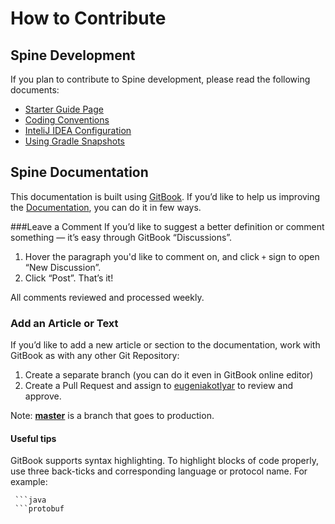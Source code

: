 # How to Contribute

## Spine Development

If you plan to contribute to Spine development, please read the following documents:
* [Starter Guide Page](https://github.com/SpineEventEngine/core-java/wiki/Spine-Developer-Starter-Guide)
* [Coding Conventions](https://github.com/SpineEventEngine/core-java/wiki/Coding-Conventions)
* [InteliJ IDEA Configuration](https://github.com/SpineEventEngine/core-java/wiki/IntelliJ-IDEA-Configuration)
* [Using Gradle Snapshots](https://github.com/SpineEventEngine/core-java/wiki/Using-Gradle-Snapshots)

## Spine Documentation 

This documentation is built using [GitBook](https://www.gitbook.com/). 
If you’d like to help us improving the [Documentation](https://github.com/SpineEventEngine/documentation), you can do it in few ways.

###Leave a Comment
If you’d like to suggest a better definition or comment something — it’s easy through GitBook “Discussions”. 
1. Hover the paragraph you'd like to comment on, and  click `+` sign to open “New Discussion”.
2. Click “Post”. That’s it!

All comments reviewed and processed weekly.
 

### Add an Article or Text

If you’d like to add a new article or section to the documentation, work with GitBook as with any other Git Repository:
 1. Create a separate branch (you can do it even in GitBook online editor)
 2. Create a Pull Request and assign to [eugeniakotlyar](https://github.com/eugeniakotlyar) to review and approve.

Note: [**master**](https://github.com/SpineEventEngine/documentation) is a branch that goes to production.

#### Useful tips
GitBook supports syntax highlighting. To highlight blocks of code properly, use three back-ticks and corresponding language or protocol name.
For example:
```
 ```java
 ```protobuf
 ```
 
